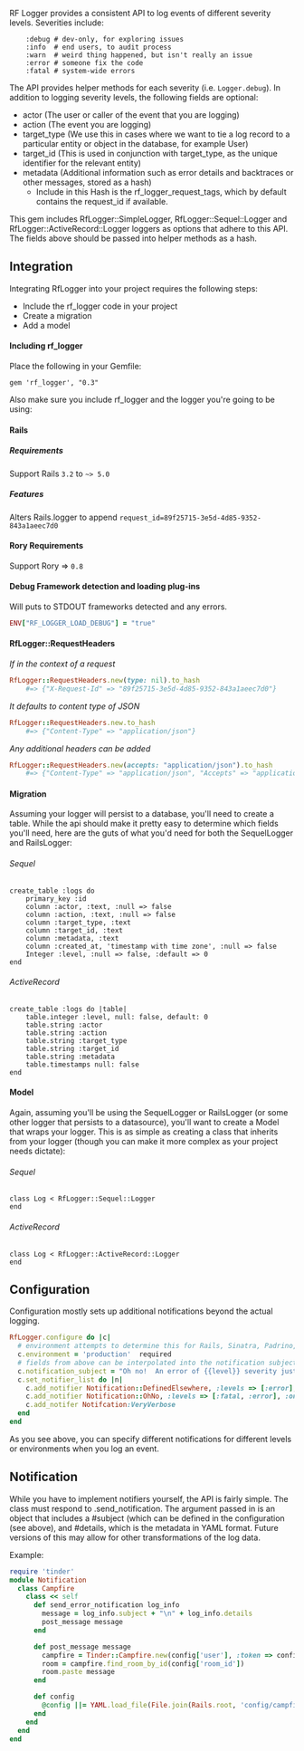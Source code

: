 RF Logger provides a consistent API to log events of different severity levels.  Severities include:
```
    :debug # dev-only, for exploring issues
    :info  # end users, to audit process
    :warn  # weird thing happened, but isn't really an issue
    :error # someone fix the code
    :fatal # system-wide errors
```
The API provides helper methods for each severity (i.e. `Logger.debug`).  In addition to logging severity levels, the following fields are optional:
- actor (The user or caller of the event that you are logging)
- action (The event you are logging)
- target_type (We use this in cases where we want to tie a log record to a particular entity or object in the database, for example User)
- target_id (This is used in conjunction with target_type, as the unique identifier for the relevant entity)
- metadata (Additional information such as error details and backtraces or other messages, stored as a hash)
    * Include in this Hash is the rf_logger_request_tags, which by default contains the request_id if available.

This gem includes RfLogger::SimpleLogger, RfLogger::Sequel::Logger and RfLogger::ActiveRecord::Logger loggers as options that adhere to this API.  The fields above should be passed into helper methods as a hash.

## Integration
Integrating RfLogger into your project requires the following steps:
* Include the rf_logger code in your project
* Create a migration 
* Add a model

#### Including rf_logger
Place the following in your Gemfile:

```gem 'rf_logger', "0.3"```

Also make sure you include rf_logger and the logger you're going to be using:


#### Rails
 
##### Requirements

Support Rails `3.2` to `~> 5.0`

##### Features

Alters Rails.logger to append `request_id=89f25715-3e5d-4d85-9352-843a1aeec7d0`

#### Rory Requirements

Support Rory => `0.8`


#### Debug Framework detection and loading plug-ins

Will puts to STDOUT frameworks detected and any errors.

```ruby
ENV["RF_LOGGER_LOAD_DEBUG"] = "true"
```

#### RfLogger::RequestHeaders

*If in the context of a request*
```ruby
RfLogger::RequestHeaders.new(type: nil).to_hash
    #=> {"X-Request-Id" => "89f25715-3e5d-4d85-9352-843a1aeec7d0"}

```

*It defaults to content type of JSON*
```ruby
RfLogger::RequestHeaders.new.to_hash
    #=> {"Content-Type" => "application/json"}

```

*Any additional headers can be added*
```ruby
RfLogger::RequestHeaders.new(accepts: "application/json").to_hash
    #=> {"Content-Type" => "application/json", "Accepts" => "application/json"}

```

#### Migration
Assuming your logger will persist to a database, you'll need to create a table. While the api should make it pretty easy to determine which fields you'll need, here are the guts of what you'd need for both the SequelLogger and RailsLogger:
###### Sequel
```
create_table :logs do
    primary_key :id
    column :actor, :text, :null => false
    column :action, :text, :null => false
    column :target_type, :text
    column :target_id, :text
    column :metadata, :text
    column :created_at, 'timestamp with time zone', :null => false
    Integer :level, :null => false, :default => 0
end
```

###### ActiveRecord
```
create_table :logs do |table|
    table.integer :level, null: false, default: 0
    table.string :actor
    table.string :action
    table.string :target_type
    table.string :target_id
    table.string :metadata
    table.timestamps null: false
end
```

#### Model
Again, assuming you'll be using the SequelLogger or RailsLogger (or some other logger that persists to a datasource), you'll want to create a Model that wraps your logger. This is as simple as creating a class that inherits from your logger (though you can make it more complex as your project needs dictate):

###### Sequel
```
class Log < RfLogger::Sequel::Logger
end
```

###### ActiveRecord
```
class Log < RfLogger::ActiveRecord::Logger
end
```


## Configuration
Configuration mostly sets up additional notifications beyond the actual logging.

```ruby
RfLogger.configure do |c|
  # environment attempts to determine this for Rails, Sinatra, Padrino, and Rory, but is otherwise
  c.environment = 'production'  required
  # fields from above can be interpolated into the notification subject
  c.notification_subject = "Oh no!  An error of {{level}} severity just occurred."
  c.set_notifier_list do |n|
    c.add_notifier Notification::DefinedElsewhere, :levels => [:error], :except => ['test', 'development']
    c.add_notifier Notification::OhNo, :levels => [:fatal, :error], :only => ['production']
    c.add_notifer Notifcation:VeryVerbose
  end
end
```

As you see above, you can specify different notifications for different levels or environments when you log an event.

## Notification
While you have to implement notifiers yourself, the API is fairly simple.  The class must respond to .send_notification.  The argument passed in is an object that includes a #subject (which can be defined in the configuration (see above), and #details, which is the metadata in YAML format.  Future versions of this may allow for other transformations of the log data.

Example:
```ruby
require 'tinder'
module Notification
  class Campfire
    class << self
      def send_error_notification log_info
        message = log_info.subject + "\n" + log_info.details
        post_message message
      end

      def post_message message
        campfire = Tinder::Campfire.new(config['user'], :token => config['api_token'])
        room = campfire.find_room_by_id(config['room_id'])
        room.paste message
      end

      def config
        @config ||= YAML.load_file(File.join(Rails.root, 'config/campfire.yml'))
      end
    end
  end
end
```


